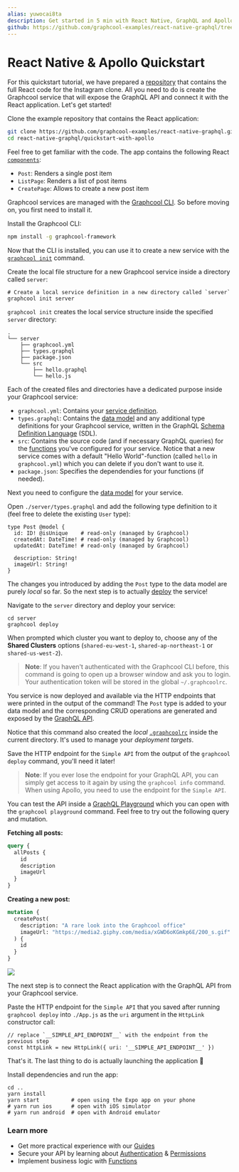 ```yaml
---
alias: yuwocai8ta
description: Get started in 5 min with React Native, GraphQL and Apollo Client by building a simple Instagram clone.
github: https://github.com/graphcool-examples/react-native-graphql/tree/master/quickstart-with-apollo
---
```


# React Native & Apollo Quickstart

For this quickstart tutorial, we have prepared a [repository](https://github.com/graphcool-examples/react-native-graphql/tree/master/quickstart-with-apollo) that contains the full React code for the Instagram clone. All you need to do is create the Graphcool service that will expose the GraphQL API and connect it with the React application. Let's get started! 

<Instruction>

Clone the example repository that contains the React application:

```sh
git clone https://github.com/graphcool-examples/react-native-graphql.git
cd react-native-graphql/quickstart-with-apollo
```

</Instruction>

Feel free to get familiar with the code. The app contains the following React [`components`](https://github.com/graphcool-examples/react-native-graphql/tree/master/quickstart-with-apollo/src/components):

- `Post`: Renders a single post item
- `ListPage`: Renders a list of post items
- `CreatePage`: Allows to create a new post item

Graphcool services are managed with the [Graphcool CLI](!alias-zboghez5go). So before moving on, you first need to install it.

<Instruction>

Install the Graphcool CLI:

```sh
npm install -g graphcool-framework
```

</Instruction>

Now that the CLI is installed, you can use it to create a new service with the [`graphcool init`](!alias-zboghez5go#graphcool-init) command.

<Instruction>

Create the local file structure for a new Graphcool service inside a directory called `server`:

```sh(path="")
# Create a local service definition in a new directory called `server`
graphcool init server
```

</Instruction>

`graphcool init` creates the local service structure inside the specified `server` directory:

```(nocopy)
.
└── server
    ├── graphcool.yml
    ├── types.graphql
    ├── package.json
    └── src
        ├── hello.graphql
        └── hello.js
```

Each of the created files and directories have a dedicated purpose inside your Graphcool service:

- `graphcool.yml`: Contains your [service definition](!alias-opheidaix3).
- `types.graphql`: Contains the [data model](!alias-eiroozae8u) and any additional type definitions for your Graphcool service, written in the GraphQL [Schema Definition Language](https://medium.com/@graphcool/graphql-sdl-schema-definition-language-6755bcb9ce51) (SDL).
- `src`: Contains the source code (and if necessary GraphQL queries) for the [functions](!alias-aiw4aimie9) you've configured for your service. Notice that a new service comes with a default "Hello World"-function (called `hello` in `graphcool.yml`) which you can delete if you don't want to use it.
- `package.json`: Specifies the dependendies for your functions (if needed). 

Next you need to configure the [data model](!alias-eiroozae8u) for your service.

<Instruction>

Open `./server/types.graphql` and add the following type definition to it (feel free to delete the existing `User` type):

```graphql(path="server/types.graphql")
type Post @model {
  id: ID! @isUnique    # read-only (managed by Graphcool)
  createdAt: DateTime! # read-only (managed by Graphcool)
  updatedAt: DateTime! # read-only (managed by Graphcool)

  description: String!
  imageUrl: String!
}
```

</Instruction>

The changes you introduced by adding the `Post` type to the data model are purely _local_ so far. So the next step is to actually [deploy](!alias-aiteerae6l#graphcool-deploy) the service!

<Instruction>

Navigate to the `server` directory and deploy your service:

```sh(path="")
cd server
graphcool deploy
```

When prompted which cluster you want to deploy to, choose any of the **Shared Clusters** options (`shared-eu-west-1`, `shared-ap-northeast-1` or `shared-us-west-2`).

</Instruction>

> **Note**: If you haven't authenticated with the Graphcool CLI before, this command is going to open up a browser window and ask you to login. Your authentication token will be stored in the global `~/.graphcoolrc`.

You service is now deployed and available via the HTTP endpoints that were printed in the output of the command! The `Post` type is added to your data model and the corresponding CRUD operations are generated and exposed by the [GraphQL API](!alias-abogasd0go).

Notice that this command also created the _local_ [`.graphcoolrc`](!alias-zoug8seen4) inside the current directory. It's used to manage your _deployment targets_.

<Instruction>

Save the HTTP endpoint for the `Simple API` from the output of the `graphcool deploy` command, you'll need it later!

</Instruction>

> **Note**: If you ever lose the endpoint for your GraphQL API, you can simply get access to it again by using the `graphcool info` command. When using Apollo, you need to use the endpoint for the `Simple API`.

You can test the API inside a [GraphQL Playground](https://github.com/graphcool/graphql-playground) which you can open with the `graphcool playground` command. Feel free to try out the following query and mutation.

**Fetching all posts:**

```graphql
query {
  allPosts {
    id
    description
    imageUrl
  }
}
```

**Creating a new post:**

```graphql
mutation {
  createPost(
    description: "A rare look into the Graphcool office"
    imageUrl: "https://media2.giphy.com/media/xGWD6oKGmkp6E/200_s.gif"
  ) {
    id
  }
}
```

![](https://imgur.com/w95UEi9.gif)

The next step is to connect the React application with the GraphQL API from your Graphcool service.

<Instruction>

Paste the HTTP endpoint for the `Simple API` that you saved after running `graphcool deploy` into `./App.js` as the `uri` argument in the `HttpLink` constructor call:

```js(path="App.js")
// replace `__SIMPLE_API_ENDPOINT__` with the endpoint from the previous step
const httpLink = new HttpLink({ uri: '__SIMPLE_API_ENDPOINT__' })
```

</Instruction>

That's it. The last thing to do is actually launching the application 🚀

<Instruction>

Install dependencies and run the app:

```sh(path="")
cd ..
yarn install
yarn start          # open using the Expo app on your phone
# yarn run ios      # open with iOS simulator
# yarn run android  # open with Android emulator
```

</Instruction>


### Learn more

* Get more practical experience with our [Guides](https://graph.cool/docs/tutorials)
* Secure your API by learning about [Authentication](!alias-bee4oodood) & [Permissions](!alias-iegoo0heez)
* Implement business logic with [Functions](!alias-aiw4aimie9)
